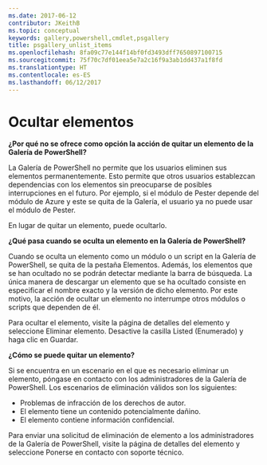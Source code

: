 ```yaml
---
ms.date: 2017-06-12
contributor: JKeithB
ms.topic: conceptual
keywords: gallery,powershell,cmdlet,psgallery
title: psgallery_unlist_items
ms.openlocfilehash: 8fa09c77e144f14bf0fd3493dff7650897100715
ms.sourcegitcommit: 75f70c7df01eea5e7a2c16f9a3ab1dd437a1f8fd
ms.translationtype: HT
ms.contentlocale: es-ES
ms.lasthandoff: 06/12/2017
---
```

# <a name="unlisting-items"></a>Ocultar elementos

**¿Por qué no se ofrece como opción la acción de quitar un elemento de la Galería de PowerShell?**

La Galería de PowerShell no permite que los usuarios eliminen sus elementos permanentemente. Esto permite que otros usuarios establezcan dependencias con los elementos sin preocuparse de posibles interrupciones en el futuro. Por ejemplo, si el módulo de Pester depende del módulo de Azure y este se quita de la Galería, el usuario ya no puede usar el módulo de Pester.

En lugar de quitar un elemento, puede ocultarlo.

**¿Qué pasa cuando se oculta un elemento en la Galería de PowerShell?**

Cuando se oculta un elemento como un módulo o un script en la Galería de PowerShell, se quita de la pestaña Elementos.
Además, los elementos que se han ocultado no se podrán detectar mediante la barra de búsqueda.
La única manera de descargar un elemento que se ha ocultado consiste en especificar el nombre exacto y la versión de dicho elemento.
Por este motivo, la acción de ocultar un elemento no interrumpe otros módulos o scripts que dependen de él.

Para ocultar el elemento, visite la página de detalles del elemento y seleccione Eliminar elemento. Desactive la casilla Listed (Enumerado) y haga clic en Guardar.

**¿Cómo se puede quitar un elemento?**

Si se encuentra en un escenario en el que es necesario eliminar un elemento, póngase en contacto con los administradores de la Galería de PowerShell.
Los escenarios de eliminación válidos son los siguientes:
- Problemas de infracción de los derechos de autor.
- El elemento tiene un contenido potencialmente dañino.
- El elemento contiene información confidencial.

Para enviar una solicitud de eliminación de elemento a los administradores de la Galería de PowerShell, visite la página de detalles del elemento y seleccione Ponerse en contacto con soporte técnico.  


